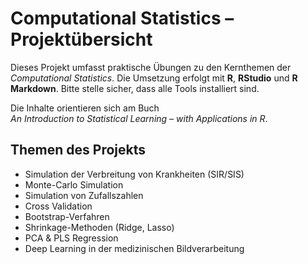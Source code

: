 # Computational Statistics – Projektübersicht

Dieses Projekt umfasst praktische Übungen zu den Kernthemen der *Computational Statistics*. Die Umsetzung erfolgt mit **R**, **RStudio** und **R Markdown**. Bitte stelle sicher, dass alle Tools installiert sind.

Die Inhalte orientieren sich am Buch  
*An Introduction to Statistical Learning – with Applications in R*.

## Themen des Projekts

- Simulation der Verbreitung von Krankheiten (SIR/SIS)
- Monte-Carlo Simulation
- Simulation von Zufallszahlen
- Cross Validation
- Bootstrap-Verfahren
- Shrinkage-Methoden (Ridge, Lasso)
- PCA & PLS Regression
- Deep Learning in der medizinischen Bildverarbeitung
